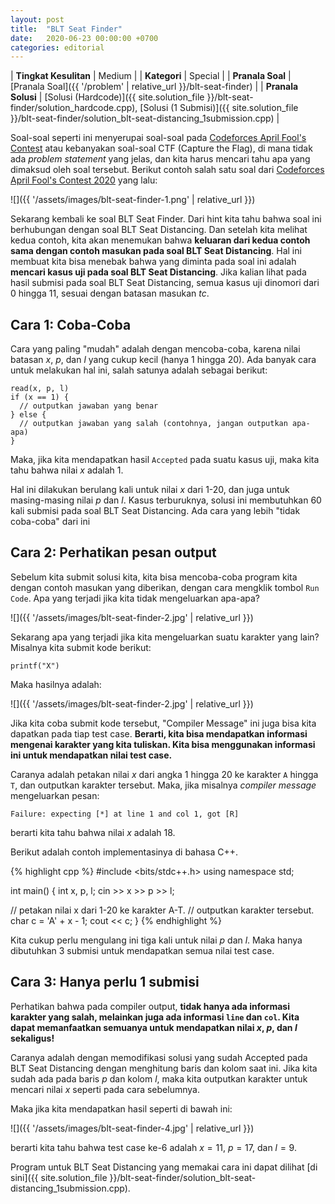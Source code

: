 ```yaml
---
layout: post
title:  "BLT Seat Finder"
date:   2020-06-23 00:00:00 +0700
categories: editorial
---
```


| **Tingkat Kesulitan** | Medium |
| **Kategori** | Special |
| **Pranala Soal** | [Pranala Soal]({{ '/problem' | relative_url }}/blt-seat-finder) |
| **Pranala Solusi** | [Solusi (Hardcode)]({{ site.solution_file }}/blt-seat-finder/solution_hardcode.cpp), [Solusi (1 Submisi)]({{ site.solution_file }}/blt-seat-finder/solution_blt-seat-distancing_1submission.cpp) |

Soal-soal seperti ini menyerupai soal-soal pada [Codeforces April Fool's Contest](https://codeforces.com/contest/1331) atau kebanyakan soal-soal CTF (Capture the Flag), di mana tidak ada *problem statement* yang jelas, dan kita harus mencari tahu apa yang dimaksud oleh soal tersebut. Berikut contoh salah satu soal dari [Codeforces April Fool's Contest 2020](https://codeforces.com/contest/1331/problem/C) yang lalu:

![]({{ '/assets/images/blt-seat-finder-1.png' | relative_url }})

Sekarang kembali ke soal BLT Seat Finder. Dari hint kita tahu bahwa soal ini berhubungan dengan soal BLT Seat Distancing. Dan setelah kita melihat kedua contoh, kita akan menemukan bahwa **keluaran dari kedua contoh sama dengan contoh masukan pada soal BLT Seat Distancing**. Hal ini membuat kita bisa menebak bahwa yang diminta pada soal ini adalah **mencari kasus uji pada soal BLT Seat Distancing**. Jika kalian lihat pada hasil submisi pada soal BLT Seat Distancing, semua kasus uji dinomori dari 0 hingga 11, sesuai dengan batasan masukan $tc$.

## Cara 1: Coba-Coba

Cara yang paling "mudah" adalah dengan mencoba-coba, karena nilai batasan $x$, $p$, dan $l$ yang cukup kecil (hanya 1 hingga 20). Ada banyak cara untuk melakukan hal ini, salah satunya adalah sebagai berikut:

```
read(x, p, l)
if (x == 1) {
  // outputkan jawaban yang benar
} else {
  // outputkan jawaban yang salah (contohnya, jangan outputkan apa-apa)
}
```

Maka, jika kita mendapatkan hasil `Accepted` pada suatu kasus uji, maka kita tahu bahwa nilai $x$ adalah 1.

Hal ini dilakukan berulang kali untuk nilai $x$ dari 1-20, dan juga untuk masing-masing nilai $p$ dan $l$. Kasus terburuknya, solusi ini membutuhkan 60 kali submisi pada soal BLT Seat Distancing. Ada cara yang lebih "tidak coba-coba" dari ini

## Cara 2: Perhatikan pesan output

Sebelum kita submit solusi kita, kita bisa mencoba-coba program kita dengan contoh masukan yang diberikan, dengan cara mengklik tombol `Run Code`. Apa yang terjadi jika kita tidak mengeluarkan apa-apa?

![]({{ '/assets/images/blt-seat-finder-2.jpg' | relative_url }})

Sekarang apa yang terjadi jika kita mengeluarkan suatu karakter yang lain? Misalnya kita submit kode berikut:

```
printf("X")
```

Maka hasilnya adalah:

![]({{ '/assets/images/blt-seat-finder-2.jpg' | relative_url }})

Jika kita coba submit kode tersebut, "Compiler Message" ini juga bisa kita dapatkan pada tiap test case. **Berarti, kita bisa mendapatkan informasi mengenai karakter yang kita tuliskan. Kita bisa menggunakan informasi ini untuk mendapatkan nilai test case.**

Caranya adalah petakan nilai $x$ dari angka 1 hingga 20 ke karakter `A` hingga `T`, dan outputkan karakter tersebut. Maka, jika misalnya *compiler message* mengeluarkan pesan:

```
Failure: expecting [*] at line 1 and col 1, got [R]
```

berarti kita tahu bahwa nilai $x$ adalah 18.

Berikut adalah contoh implementasinya di bahasa C++.

{% highlight cpp %}
#include <bits/stdc++.h>
using namespace std;

int main() {
  int x, p, l;
  cin >> x >> p >> l;

  // petakan nilai x dari 1-20 ke karakter A-T.
  // outputkan karakter tersebut.
  char c = 'A' + x - 1;
  cout << c;
}
{% endhighlight %}

Kita cukup perlu mengulang ini tiga kali untuk nilai $p$ dan $l$. Maka hanya dibutuhkan 3 submisi untuk mendapatkan semua nilai test case.

## Cara 3: Hanya perlu 1 submisi

Perhatikan bahwa pada compiler output, **tidak hanya ada informasi karakter yang salah, melainkan juga ada informasi `line` dan `col`. Kita dapat memanfaatkan semuanya untuk mendapatkan nilai $x$, $p$, dan $l$ sekaligus!**

Caranya adalah dengan memodifikasi solusi yang sudah Accepted pada BLT Seat Distancing dengan menghitung baris dan kolom saat ini. Jika kita sudah ada pada baris $p$ dan kolom $l$, maka kita outputkan karakter untuk mencari nilai $x$ seperti pada cara sebelumnya.

Maka jika kita mendapatkan hasil seperti di bawah ini:

![]({{ '/assets/images/blt-seat-finder-4.jpg' | relative_url }})

berarti kita tahu bahwa test case ke-6 adalah $x=11$, $p=17$, dan $l=9$.

Program untuk BLT Seat Distancing yang memakai cara ini dapat dilihat [di sini]({{ site.solution_file }}/blt-seat-finder/solution_blt-seat-distancing_1submission.cpp).
